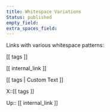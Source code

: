 ```yaml
---
title: Whitespace Variations
Status: published  
empty_field:
extra_spaces_field:   
---
```


Links with various whitespace patterns:

[[   tags  ]]

[[ internal_link ]]

[[  tags  |  Custom Text  ]]

X::[[ tags ]]

Up::  [[  internal_link  ]]